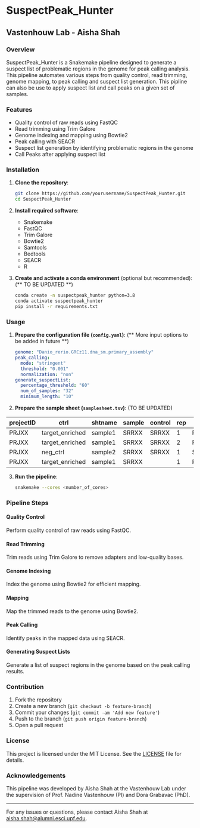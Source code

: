 # SuspectPeak_Hunter

## Vastenhouw Lab - Aisha Shah

### Overview
SuspectPeak_Hunter is a Snakemake pipeline designed to generate a suspect list of problematic regions in the genome for peak calling analysis. This pipeline automates various steps from quality control, read trimming, genome mapping, to peak calling and suspect list generation. This pipline can also be use to apply suspect list and call peaks on a given set of samples.

### Features
- Quality control of raw reads using FastQC
- Read trimming using Trim Galore
- Genome indexing and mapping using Bowtie2
- Peak calling with SEACR
- Suspect list generation by identifying problematic regions in the genome
- Call Peaks after applying suspect list

### Installation
1. **Clone the repository**:
    ```sh
    git clone https://github.com/yourusername/SuspectPeak_Hunter.git
    cd SuspectPeak_Hunter
    ```
2. **Install required software**:
    - Snakemake
    - FastQC
    - Trim Galore
    - Bowtie2
    - Samtools
    - Bedtools
    - SEACR
    - R

3. **Create and activate a conda environment** (optional but recommended):
   (** TO BE UPDATED **)
    ```sh
    conda create -n suspectpeak_hunter python=3.8
    conda activate suspectpeak_hunter
    pip install -r requirements.txt
    ```

### Usage
1. **Prepare the configuration file (`config.yaml`)**:
    (** More input options to be added in future **)
    ```yaml
    genome: "Danio_rerio.GRCz11.dna_sm.primary_assembly"
    peak_calling:
      mode: "stringent"
      threshold: "0.001"
      normalization: "non"
    generate_suspectList:
      percentage_threshold: "60"
      num_of_samples: "32"
      minimum_length: "10"
    ```

2. **Prepare the sample sheet (`samplesheet.tsv`)**:
(TO BE UPDATED)  

| projectID | ctrl            | shtname      | sample | control | rep | type   | path            | R1         | R2         |
|-----------|-----------------|--------------|--------|---------|-----|--------|-----------------|------------|------------|
| PRJXX     | target_enriched | sample1      | SRRXX  | SRRXX   | 1   | PAIRED | /path/to/fastq  | SRRXX_1.fq | SRRXX_2.fq |
| PRJXX     | target_enriched | sample1      | SRRXX  | SRRXX   | 2   | PAIRED | /path/to/fastq  | SRRXX_1.fq | SRRXX_2.fq |
| PRJXX     | neg_ctrl        | sample2      | SRRXX  | SRRXX   | 1   | SINGLE | /path/to/fastq  | SRRXX.fq   |            |
| PRJXX     | target_enriched | sample1      | SRRXX  |         | 1   | PAIRED | /path/to/fastq  | SRRXX_1.fq | SRRXX_2.fq |


3. **Run the pipeline**:
    ```sh
    snakemake --cores <number_of_cores>
    ```

### Pipeline Steps

#### Quality Control
Perform quality control of raw reads using FastQC.

#### Read Trimming
Trim reads using Trim Galore to remove adapters and low-quality bases.

#### Genome Indexing
Index the genome using Bowtie2 for efficient mapping.

#### Mapping
Map the trimmed reads to the genome using Bowtie2.

#### Peak Calling
Identify peaks in the mapped data using SEACR.

#### Generating Suspect Lists
Generate a list of suspect regions in the genome based on the peak calling results.

### Contribution
1. Fork the repository
2. Create a new branch (`git checkout -b feature-branch`)
3. Commit your changes (`git commit -am 'Add new feature'`)
4. Push to the branch (`git push origin feature-branch`)
5. Open a pull request

### License
This project is licensed under the MIT License. See the [LICENSE](LICENSE) file for details.

### Acknowledgements
This pipeline was developed by Aisha Shah at the Vastenhouw Lab under the supervision of Prof. Nadine Vastenhouw (PI) and Dora Grabavac (PhD).

---

For any issues or questions, please contact Aisha Shah at [aisha.shah@alumni.esci.upf.edu](mailto:aisha.shah@alumni.esci.upf.edu).
